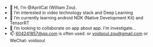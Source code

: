 - 👋 Hi, I’m @AprilCat (William Zou).
- 👀 I’m interested in video technology stack and Deep Learning
- 🌱 I’m currently learning android NDK (Native Development Kit) and TensorRT
- 💞️ I’m looking to collaborate on app about app. I'm investigate...
- 📫 604241857@qq.com is often used. or voidsoul.zou@gmail.com or WeChat: voidsoul

<!---
AprilCat/AprilCat is a ✨ special ✨ repository because its `README.md` (this file) appears on your GitHub profile.
You can click the Preview link to take a look at your changes.
--->
